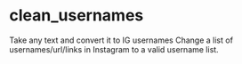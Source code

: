 # clean_usernames
Take any text and convert it to IG usernames
Change a list of usernames/url/links in Instagram to a valid username list.
